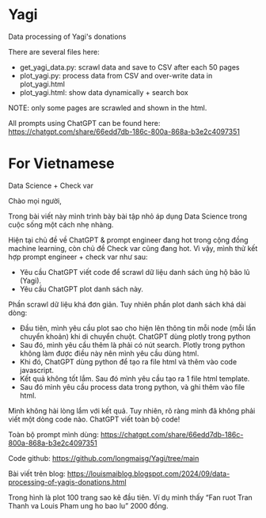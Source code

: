 # Yagi
Data processing of Yagi's donations

There are several files here:
- get_yagi_data.py: scrawl data and save to CSV after each 50 pages
- plot_yagi.py: process data from CSV and over-write data in plot_yagi.html
- plot_yagi.html: show data dynamically + search box

NOTE: only some pages are scrawled and shown in the html.

All prompts using ChatGPT can be found here: https://chatgpt.com/share/66edd7db-186c-800a-868a-b3e2c4097351


# For Vietnamese

Data Science + Check var

Chào mọi người,

Trong bài viết này mình trình bày bài tập nhỏ áp dụng Data Science trong cuộc sống một cách nhẹ nhàng.

Hiện tại chủ đề về ChatGPT & prompt engineer đang hot trong cộng đồng machine learning, còn chủ đề Check var cũng đang hot. Vì vậy, mình thử kết hợp prompt engineer + check var như sau:

- Yêu cầu ChatGPT viết code để scrawl dữ liệu danh sách ủng hộ bão lũ (Yagi).
- Yêu cầu ChatGPT plot danh sách này.

Phần scrawl dữ liệu khá đơn giản. Tuy nhiên phần plot danh sách khá dài dòng:
- Đầu tiên, mình yêu cầu plot sao cho hiện lên thông tin mỗi node (mỗi lần chuyển khoản) khi di chuyển chuột. ChatGPT dùng plotly trong python
- Sau đó, mình yêu cầu thêm là phải có nút search. Plotly trong python không làm được điều này nên mình yêu cầu dùng html.
- Khi đó, ChatGPT dùng python để tạo ra file html và thêm vào code javascript.
- Kết quả không tốt lắm. Sau đó mình yêu cầu tạo ra 1 file html template.
- Sau đó mình yêu cầu process data trong python, và ghi thêm vào file html.

Mình không hài lòng lắm với kết quả. Tuy nhiên, rõ ràng mình đã không phải viết một dòng code nào. ChatGPT viết toàn bộ code!

Toàn bộ prompt mình dùng: https://chatgpt.com/share/66edd7db-186c-800a-868a-b3e2c4097351

Code github: https://github.com/longmaisg/Yagi/tree/main

Bài viết trên blog: https://louismaiblog.blogspot.com/2024/09/data-processing-of-yagis-donations.html

Trong hình là plot 100 trang sao kê đầu tiên. Ví dụ mình thấy “Fan ruot Tran Thanh va Louis Pham ung ho bao lu” 2000 đồng.
